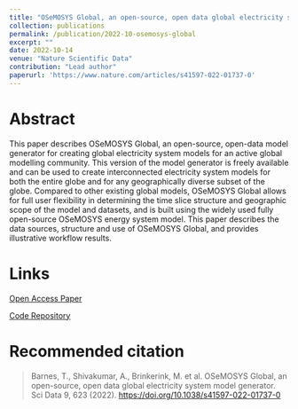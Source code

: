 ```yaml
---
title: "OSeMOSYS Global, an open-source, open data global electricity system model generator"
collection: publications
permalink: /publication/2022-10-osemosys-global
excerpt: ""
date: 2022-10-14
venue: "Nature Scientific Data"
contribution: "Lead author"
paperurl: 'https://www.nature.com/articles/s41597-022-01737-0'
---
```


# Abstract

This paper describes OSeMOSYS Global, an open-source, open-data model generator 
for creating global electricity system models for an active global modelling 
community. This version of the model generator is freely available and can be 
used to create interconnected electricity system models for both the entire 
globe and for any geographically diverse subset of the globe. Compared to 
other existing global models, OSeMOSYS Global allows for full user flexibility 
in determining the time slice structure and geographic scope of the model and 
datasets, and is built using the widely used fully open-source OSeMOSYS energy 
system model. This paper describes the data sources, structure and use of 
OSeMOSYS Global, and provides illustrative workflow results.

# Links

[Open Access Paper](https://www.nature.com/articles/s41597-022-01737-0)

[Code Repository](https://github.com/OSeMOSYS/osemosys_global)

# Recommended citation

> Barnes, T., Shivakumar, A., Brinkerink, M. et al. OSeMOSYS Global, an open-source, open data global electricity system model generator. Sci Data 9, 623 (2022). https://doi.org/10.1038/s41597-022-01737-0